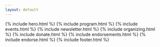 ```yaml
---
layout: default
---
```


{% include hero.html %}
{% include program.html %}
{% include events.html %}
{% include newsletter.html %}
{% include organizing.html %}
{% include donate.html %}
{% include endorsements.html %}
{% include endorse.html %}
{% include footer.html %}
